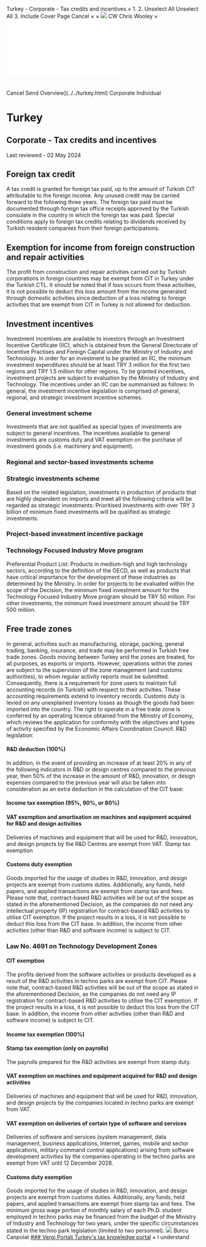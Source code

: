 Turkey - Corporate - Tax credits and incentives
×
1.
2.
Unselect All
Unselect All
3.
Include Cover Page
Cancel
×
×
![](../../-/media/world-wide-tax-summaries/attachments/global---chris-wooley.ashx%3Frev=ac5e5f3223b34096b1afc2a6009c7320&revision=ac5e5f32-23b3-4096-b1af-c2a6009c7320&hash=859B7ADC84DC2CBEC9760E9E6EE7DE6D0A8BFCDF)
CW
Chris Wooley
×
![](tax-credits-and-incentives.html)
######
Cancel
Send
Overview](../../turkey.html)
Corporate
Individual
# Turkey
## Corporate - Tax credits and incentives
Last reviewed - 02 May 2024
## Foreign tax credit
A tax credit is granted for foreign tax paid, up to the amount of Turkish CIT attributable to the foreign income. Any unused credit may be carried forward to the following three years. The foreign tax paid must be documented through foreign tax office receipts approved by the Turkish consulate in the country in which the foreign tax was paid. Special conditions apply to foreign tax credits relating to dividends received by Turkish resident companies from their foreign participations.
## Exemption for income from foreign construction and repair activities
The profit from construction and repair activities carried out by Turkish corporations in foreign countries may be exempt from CIT in Turkey under the Turkish CTL. It should be noted that if loss occurs from these activities, it is not possible to deduct this loss amount from the income generated through domestic activities since deduction of a loss relating to foreign activities that are exempt from CIT in Turkey is not allowed for deduction.
## Investment incentives
Investment incentives are available to investors through an Investment Incentive Certificate (IIC), which is obtained from the General Directorate of Incentive Practises and Foreign Capital under the Ministry of Industry and Technology.
In order for an investment to be granted an IIC, the minimum investment expenditures should be at least TRY 3 million for the first two regions and TRY 1.5 million for other regions. To be granted incentives, investment projects are subject to evaluation by the Ministry of Industry and Technology. The incentives under an IIC can be summarised as follows:
In general, the investment incentive legislation is comprised of general, regional, and strategic investment incentive schemes.
### General investment scheme
Investments that are not qualified as special types of investments are subject to general incentives. The incentives available to general investments are customs duty and VAT exemption on the purchase of investment goods (i.e. machinery and equipment).
### Regional and sector-based investments scheme
### Strategic investments scheme
Based on the related legislation, investments in production of products that are highly dependent on imports and meet all the following criteria will be regarded as strategic investments:
Prioritised investments with over TRY 3 billion of minimum fixed investments will be qualified as strategic investments.
### Project-based investment incentive package
### Technology Focused Industry Move program
Preferential Product List: Products in medium-high and high technology sectors, according to the definition of the OECD, as well as products that have critical importance for the development of these industries as determined by the Ministry.
In order for projects to be evaluated within the scope of the Decision, the minimum fixed investment amount for the Technology Focused Industry Move program should be TRY 50 million. For other investments, the minimum fixed investment amount should be TRY 500 million.
## Free trade zones
In general, activities such as manufacturing, storage, packing, general trading, banking, insurance, and trade may be performed in Turkish free trade zones. Goods moving between Turkey and the zones are treated, for all purposes, as exports or imports. However, operations within the zones are subject to the supervision of the zone management (and customs authorities), to whom regular activity reports must be submitted. Consequently, there is a requirement for zone users to maintain full accounting records (in Turkish) with respect to their activities. These accounting requirements extend to inventory records. Customs duty is levied on any unexplained inventory losses as though the goods had been imported into the country.
The right to operate in a free trade zone is conferred by an operating licence obtained from the Ministry of Economy, which reviews the application for conformity with the objectives and types of activity specified by the Economic Affairs Coordination Council.
R&D legislation:
#### R&D deduction (100%)
In addition, in the event of providing an increase of at least 20% in any of the following indicators in R&D or design centres compared to the previous year, then 50% of the increase in the amount of R&D, innovation, or design expenses compared to the previous year will also be taken into consideration as an extra deduction in the calculation of the CIT base:
#### Income tax exemption (95%, 90%, or 80%)
#### VAT exemption and amortisation on machines and equipment acquired for R&D and design activities
Deliveries of machines and equipment that will be used for R&D, innovation, and design projects by the R&D Centres are exempt from VAT.
Stamp tax exemption
#### Customs duty exemption
Goods imported for the usage of studies in R&D, innovation, and design projects are exempt from customs duties. Additionally, any funds, held papers, and applied transactions are exempt from stamp tax and fees.
Please note that, contract-based R&D activities will be out of the scope as stated in the aforementioned Decision, as the companies do not need any intellectual property (IP) registration for contract-based R&D activities to utilise CIT exemption.
If the project results in a loss, it is not possible to deduct this loss from the CIT base. In addition, the income from other activities (other than R&D and software income) is subject to CIT.
### Law No. 4691 on Technology Development Zones
#### CIT exemption
The profits derived from the software activities or products developed as a result of the R&D activities in techno parks are exempt from CIT.
Please note that, contract-based R&D activities will be out of the scope as stated in the aforementioned Decision, as the companies do not need any IP registration for contract-based R&D activities to utilise the CIT exemption.
If the project results in a loss, it is not possible to deduct this loss from the CIT base. In addition, the income from other activities (other than R&D and software income) is subject to CIT.
#### Income tax exemption (100%)
#### Stamp tax exemption (only on payrolls)
The payrolls prepared for the R&D activities are exempt from stamp duty.
#### VAT exemption on machines and equipment acquired for R&D and design activities
Deliveries of machines and equipment that will be used for R&D, innovation, and design projects by the companies located in techno parks are exempt from VAT.
#### VAT exemption on deliveries of certain type of software and services
Deliveries of software and services (system management, data management, business applications, Internet, games, mobile and sector applications, military command control applications) arising from software development activities by the companies operating in the techno parks are exempt from VAT until 12 December 2028.
#### Customs duty exemption
Goods imported for the usage of studies in R&D, innovation, and design projects are exempt from customs duties. Additionally, any funds, held papers, and applied transactions are exempt from stamp tax and fees.
The minimum gross wage portion of monthly salary of each Ph.D. student employed in techno parks may be financed from the budget of the Ministry of Industry and Technology for two years, under the specific circumstances stated in the techno park legislation (limited to two personnel).
![](../../-/media/world-wide-tax-summaries/attachments/turkey---burcu_canpolat.ashx%3Frev=53e7265900154db280a8bf46247d2fa2&revision=53e72659-0015-4db2-80a8-bf46247d2fa2&hash=5827322307037DE55D675E6FA434C185346ED170)
Burcu Canpolat
[### Vergi Portali
Turkey's tax knowledge portal](http://www.vergiportali.com/)
×
I understand